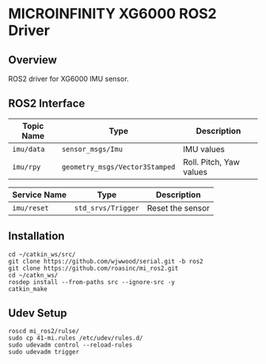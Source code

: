 MICROINFINITY XG6000 ROS2 Driver
===============================

Overview
--------

ROS2 driver for XG6000 IMU sensor.

ROS2 Interface
-----------

| Topic Name   | Type                             | Description             |
|--------------|----------------------------------|-------------------------|
| ``imu/data`` | ``sensor_msgs/Imu``              | IMU values              |
| ``imu/rpy``  | ``geometry_msgs/Vector3Stamped`` | Roll. Pitch, Yaw values |

| Service Name  | Type                 | Description      |
|---------------|----------------------|------------------|
| ``imu/reset`` | ``std_srvs/Trigger`` | Reset the sensor |

Installation
------------

```
cd ~/catkin_ws/src/
git clone https://github.com/wjwwood/serial.git -b ros2
git clone https://github.com/roasinc/mi_ros2.git
cd ~/catkn_ws/
rosdep install --from-paths src --ignore-src -y
catkin_make
```

Udev Setup
----------

```
roscd mi_ros2/rulse/
sudo cp 41-mi.rules /etc/udev/rules.d/
sudo udevadm control --reload-rules
sudo udevadm trigger
```
